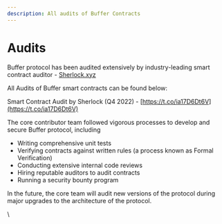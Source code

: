 ```yaml
---
description: All audits of Buffer Contracts
---
```


# Audits

Buffer protocol has been audited extensively by industry-leading smart contract auditor - [Sherlock.xyz](https://twitter.com/sherlockdefi)

All Audits of Buffer smart contracts can be found below:

Smart Contract Audit by Sherlock (Q4 2022) - [https://t.co/ia17D6Dt6V](https://t.co/ia17D6Dt6V)

The core contributor team followed vigorous processes to develop and secure Buffer protocol, including

* Writing comprehensive unit tests
* Verifying contracts against written rules (a process known as Formal Verification)
* Conducting extensive internal code reviews
* Hiring reputable auditors to audit contracts
* Running a security bounty program&#x20;

In the future, the core team will audit new versions of the protocol during major upgrades to the architecture of the protocol.&#x20;

\
